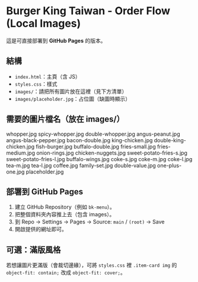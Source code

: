 
# Burger King Taiwan - Order Flow (Local Images)

這是可直接部署到 **GitHub Pages** 的版本。

## 結構
- `index.html`：主頁（含 JS）
- `styles.css`：樣式
- `images/`：請把所有圖片放在這裡（見下方清單）
- `images/placeholder.jpg`：占位圖（缺圖時顯示）

## 需要的圖片檔名（放在 images/）
whopper.jpg
spicy-whopper.jpg
double-whopper.jpg
angus-peanut.jpg
angus-black-pepper.jpg
bacon-double.jpg
king-chicken.jpg
double-king-chicken.jpg
fish-burger.jpg
buffalo-double.jpg
fries-small.jpg
fries-medium.jpg
onion-rings.jpg
chicken-nuggets.jpg
sweet-potato-fries-s.jpg
sweet-potato-fries-l.jpg
buffalo-wings.jpg
coke-s.jpg
coke-m.jpg
coke-l.jpg
tea-m.jpg
tea-l.jpg
coffee.jpg
family-set.jpg
double-value.jpg
one-plus-one.jpg
placeholder.jpg

## 部署到 GitHub Pages
1. 建立 GitHub Repository（例如 `bk-menu`）。
2. 把整個資料夾內容推上去（包含 images）。
3. 到 Repo -> Settings -> Pages -> Source: `main` / `(root)` -> Save
4. 開啟提供的網址即可。

## 可選：滿版風格
若想讓圖片更滿版（會裁切邊緣），可將 `styles.css` 裡 `.item-card img` 的
`object-fit: contain;` 改成 `object-fit: cover;`。
